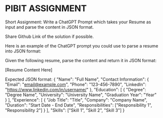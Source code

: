 # PIBIT ASSIGNMENT
Short Assignment: Write a ChatGPT Prompt which takes your Resume as input and parse the content in JSON format. 

Share Github Link of the solution if possible.

Here is an example of the ChatGPT prompt you could use to parse a resume into JSON format:

Given the following resume, parse the content and return it in JSON format:

[Resume Content Here]

Expected JSON format:
{
    "Name": "Full Name",
    "Contact Information": {
        "Email": "email@example.com",
        "Phone": "123-456-7890",
        "LinkedIn": "https://www.linkedin.com/in/username/"
    },
    "Education": [
        {
            "Degree": "Degree Name",
            "University": "University Name",
            "Graduation Year": "Year"
        }
    ],
    "Experience": [
        {
            "Job Title": "Title",
            "Company": "Company Name",
            "Duration": "Start Date - End Date",
            "Responsibilities": ["Responsibility 1", "Responsibility 2"]
        }
    ],
    "Skills": ["Skill 1", "Skill 2", "Skill 3"]
}
